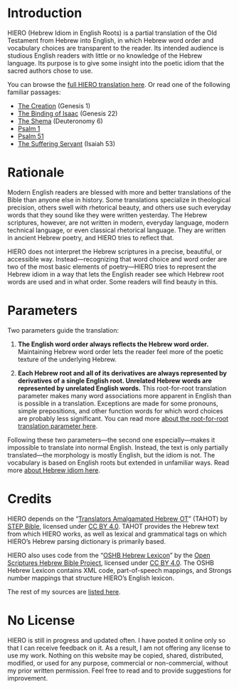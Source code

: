 # Introduction
HIERO (Hebrew Idiom in English Roots) is a partial translation of the Old Testament from Hebrew into English, in which Hebrew word order and vocabulary choices are transparent to the reader. Its intended audience is studious English readers with little or no knowledge of the Hebrew language. Its purpose is to give some insight into the poetic idiom that the sacred authors chose to use.

You can browse the [full HIERO translation here](http://gfassero.github.io/HIERO/read/). Or read one of the following familiar passages:
- [The Creation](http://gfassero.github.io/HIERO/output%20samples/creation.html) (Genesis 1)
- [The Binding of Isaac](http://gfassero.github.io/HIERO/output%20samples/akedah.html) (Genesis 22)
- [The Shema](http://gfassero.github.io/HIERO/output%20samples/shema.html) (Deuteronomy 6)
- [Psalm 1](http://gfassero.github.io/HIERO/output%20samples/psalm001.html)
- [Psalm 51](http://gfassero.github.io/HIERO/output%20samples/psalm051.html)
- [The Suffering Servant](http://gfassero.github.io/HIERO/output%20samples/servant.html) (Isaiah 53)

# Rationale
Modern English readers are blessed with more and better translations of the Bible than anyone else in history. Some translations specialize in theological precision, others swell with rhetorical beauty, and others use such everyday words that they sound like they were written yesterday. The Hebrew scriptures, however, are not written in modern, everyday language, modern technical language, or even classical rhetorical language. They are written in ancient Hebrew poetry, and HIERO tries to reflect that.

HIERO does not interpret the Hebrew scriptures in a precise, beautiful, or accessible way. Instead—recognizing that word choice and word order are two of the most basic elements of poetry—HIERO tries to represent the Hebrew idiom in a way that lets the English reader see which Hebrew root words are used and in what order. Some readers will find beauty in this.

# Parameters
Two parameters guide the translation:

1. **The English word order always reflects the Hebrew word order.** Maintaining Hebrew word order lets the reader feel more of the poetic texture of the underlying Hebrew.

2. **Each Hebrew root and all of its derivatives are always represented by derivatives of a single English root. Unrelated Hebrew words are represented by unrelated English words.** This root-for-root translation parameter makes many word associations more apparent in English than is possible in a translation. Exceptions are made for some pronouns, simple prepositions, and other function words for which word choices are probably less significant. You can read more [about the root-for-root translation parameter here](lexicon.md).

Following these two parameters—the second one especially—makes it impossible to translate into normal English. Instead, the text is only partially translated—the morphology is mostly English, but the idiom is not. The vocabulary is based on English roots but extended in unfamiliar ways. Read more [about Hebrew idiom here](reading.md).

# Credits
HIERO depends on the “[Translators Amalgamated Hebrew OT](http://github.com/STEPBible/STEPBible-Data/tree/master/Translators%20Amalgamated%20OT%2BNT)” (TAHOT) by [STEP Bible](http://www.stepbible.org/), licensed under [CC BY 4.0](http://creativecommons.org/licenses/by/4.0/). TAHOT provides the Hebrew text from which HIERO works, as well as lexical and grammatical tags on which HIERO’s Hebrew parsing dictionary is primarily based.

HIERO also uses code from the “[OSHB Hebrew Lexicon](http://github.com/openscriptures/HebrewLexicon/blob/master/HebrewStrong.xml)” by the [Open Scriptures Hebrew Bible Project](http://hb.openscriptures.org/), licensed under [CC BY 4.0](http://creativecommons.org/licenses/by/4.0/). The OSHB Hebrew Lexicon contains XML code, part-of-speech mappings, and Strongs number mappings that structure HIERO’s English lexicon.

The rest of my sources are [listed here](sources.md).

# No License
HIERO is still in progress and updated often. I have posted it online only so that I can receive feedback on it. As a result, I am not offering any license to use my work. Nothing on this website may be copied, shared, distributed, modified, or used for any purpose, commercial or non-commercial, without my prior written permission. Feel free to read and to provide suggestions for improvement.
